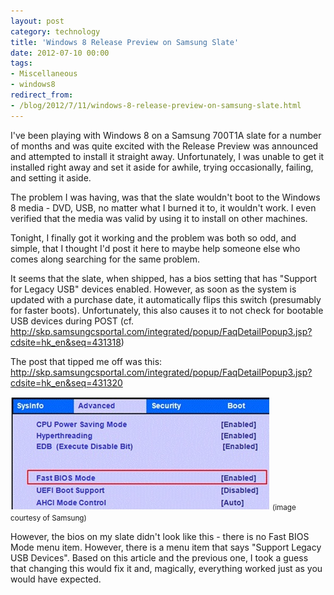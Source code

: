```yaml
---
layout: post
category: technology
title: 'Windows 8 Release Preview on Samsung Slate'
date: 2012-07-10 00:00
tags:
- Miscellaneous
- windows8
redirect_from:
- /blog/2012/7/11/windows-8-release-preview-on-samsung-slate.html
---
```

I've been playing with Windows 8 on a Samsung 700T1A slate for a number of months and was quite excited with the Release
Preview was announced and attempted to install it straight away. Unfortunately, I was unable to get it installed right
away and set it aside for awhile, trying occasionally, failing, and setting it aside.

The problem I was having, was that the slate wouldn't boot to the Windows 8 media - DVD, USB, no matter what I burned it
to, it wouldn't work. I even verified that the media was valid by using it to install on other machines.

Tonight, I finally got it working and the problem was both so odd, and simple, that I thought I'd post it here to maybe
help someone else who comes along searching for the same problem.

It seems that the slate, when shipped, has a bios setting that has "Support for Legacy USB" devices enabled. However,
as soon as the system is updated with a purchase date, it automatically flips this switch (presumably for faster boots).
Unfortunately, this also causes it to not check for bootable USB devices during POST (cf.
<http://skp.samsungcsportal.com/integrated/popup/FaqDetailPopup3.jsp?cdsite=hk_en&seq=431318>)

The post that tipped me off was this:
<http://skp.samsungcsportal.com/integrated/popup/FaqDetailPopup3.jsp?cdsite=hk_en&seq=431320>

<img alt='Bios' src='/images/bios.jpg' class='blogimage img-responsive'>
<small>(image courtesy of Samsung)</small>

However, the bios on my slate didn't look like this - there is no Fast BIOS Mode menu item. However, there is a menu
item that says "Support Legacy USB Devices". Based on this article and the previous one, I took a guess that changing
this would fix it and, magically, everything worked just as you would have expected.
